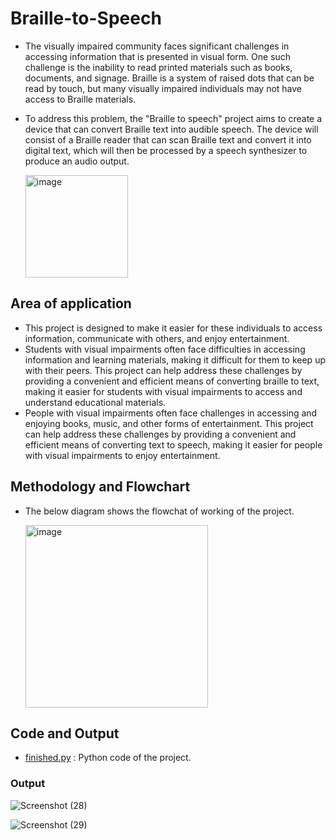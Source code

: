 # Braille-to-Speech
- The visually impaired community faces significant challenges in accessing information that is presented in visual form. One such challenge is the inability to read printed materials such as books, documents, and signage. Braille is a system of raised dots that can be read by touch, but many visually impaired individuals may not have access to Braille materials. 

- To address this problem, the "Braille to speech" project aims to create a device that can convert Braille text into audible speech. The device will consist of a Braille reader that can scan Braille text and convert it into digital text, which will then be processed by a speech synthesizer to produce an audio output.
  
  <img width="164" alt="image" src="https://github.com/karthikkbs05/Braille-to-Speech/assets/129792064/1eb4a778-0416-4e2b-b0f5-af77bcab70f5">


## Area of application
- This project is designed to make it easier for these individuals to access information, communicate with others, and enjoy entertainment.
- Students with visual impairments often face difficulties in accessing information and learning materials, making it difficult for them to keep up with their peers. This project can help address these challenges by providing a convenient and efficient means of converting braille to text, making it easier for students with visual impairments to access and understand educational materials.
- People with visual impairments often face challenges in accessing and enjoying books, music, and other forms of entertainment. This project can help address these challenges by providing a convenient and efficient means of converting text to speech, making it easier for people with visual impairments to enjoy entertainment.

## Methodology and Flowchart
- The below diagram shows the flowchat of working of the project.

  <img width="292" alt="image" src="https://github.com/karthikkbs05/Braille-to-Speech/assets/129792064/5bd60975-00fb-4f9d-b721-8da16544b019">

## Code and Output
- [finished.py](finished.py) : Python code of the project.

### Output 
![Screenshot (28)](https://github.com/karthikkbs05/Braille-to-Speech/assets/129792064/be1cbcd3-2d0d-4c48-98dc-9fd96d8bcfcd)


![Screenshot (29)](https://github.com/karthikkbs05/Braille-to-Speech/assets/129792064/8354c220-b145-4e67-a3c6-4664733f47d3)
